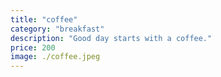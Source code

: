 ```yaml
---
title: "coffee"
category: "breakfast"
description: "Good day starts with a coffee."
price: 200
image: ./coffee.jpeg
---
```

